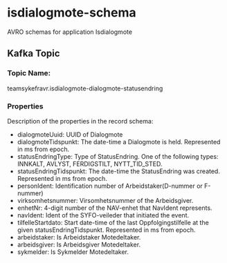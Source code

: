 # isdialogmote-schema
AVRO schemas for application Isdialogmote

## Kafka Topic

### Topic Name:
teamsykefravr.isdialogmote-dialogmote-statusendring

### Properties
Description of the properties in the record schema:
- dialogmoteUuid: UUID of Dialogmote
- dialogmoteTidspunkt: The date-time a Dialogmote is held. Represented in ms from epoch.  
- statusEndringType: Type of StatusEndring. One of the following types:  INNKALT, AVLYST, FERDIGSTILT, NYTT_TID_STED.
- statusEndringTidspunkt: The date-time the StatusEndring was created. Represented in ms from epoch.
- personIdent: Identification number of Arbeidstaker(D-nummer or F-nummer)
- virksomhetsnummer: Virsomhetsnummer of the Arbeidsgiver.
- enhetNr: 4-digit number of the NAV-enhet that NavIdent represents.
- navIdent: Ident of the SYFO-veileder that initiated the event.
- tilfelleStartdato: Start date-time of the last Oppfolgingstilfelle at the given statusEndringTidspunkt. Represented in ms from epoch.
- arbeidstaker: Is Arbeidstaker Motedeltaker.
- arbeidsgiver: Is Arbeidsgiver Motedeltaker.
- sykmelder: Is Sykmelder Motedeltaker.

